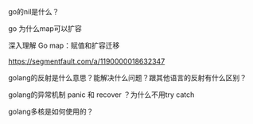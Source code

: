 

go的nil是什么？



go 为什么map可以扩容

深入理解 Go map：赋值和扩容迁移

https://segmentfault.com/a/1190000018632347



golang的反射是什么意思？能解决什么问题？跟其他语言的反射有什么区别？



golang的异常机制 panic 和 recover ？为什么不用try catch 





golang多核是如何使用的？